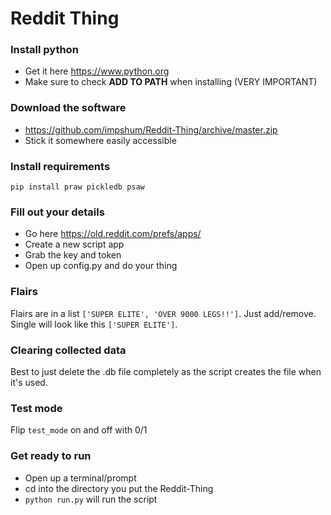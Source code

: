 # Reddit Thing

### Install python

- Get it here https://www.python.org
- Make sure to check **ADD TO PATH** when installing (VERY IMPORTANT)


### Download the software

- https://github.com/impshum/Reddit-Thing/archive/master.zip
- Stick it somewhere easily accessible

### Install requirements

    pip install praw pickledb psaw

### Fill out your details

- Go here https://old.reddit.com/prefs/apps/
- Create a new script app
- Grab the key and token
- Open up config.py and do your thing

### Flairs

Flairs are in a list ```['SUPER ELITE', 'OVER 9000 LEGS!!']```. Just add/remove. Single will look like this ```['SUPER ELITE']```.

### Clearing collected data

Best to just delete the .db file completely as the script creates the file when it's used.

### Test mode

Flip ```test_mode``` on and off with 0/1

### Get ready to run

- Open up a terminal/prompt
- cd into the directory you put the Reddit-Thing
- ```python run.py``` will run the script
